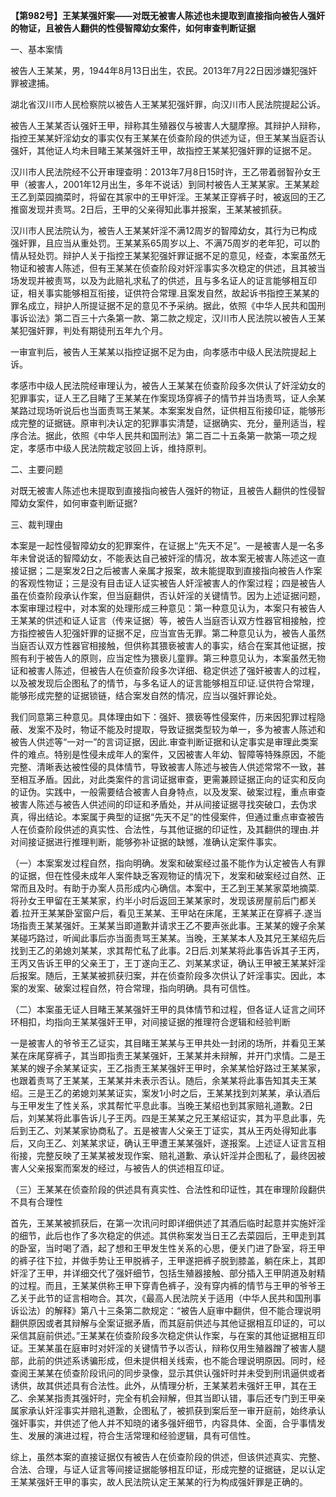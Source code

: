 **【第982号】王某某强奸案——对既无被害人陈述也未提取到直接指向被告人强奸的物证，且被告人翻供的性侵智障幼女案件，如何审查判断证据**

一、基本案情

被告人王某某，男，1944年8月13日出生，农民。2013年7月22日因涉嫌犯强奸罪被逮捕。

湖北省汉川市人民检察院以被告人王某某犯强奸罪，向汉川市人民法院提起公诉。

被告人王某某否认强奸王甲，辩称其生殖器仅与被害人大腿摩擦。其辩护人辩称，指控王某某奸淫幼女的事实仅有王某某在侦查阶段的供述为证，但王某某当庭否认强奸，其他证人均未目睹王某某强奸王甲，故指控王某某犯强奸罪的证据不足。

汉川市人民法院经不公开审理查明：2013年7月8日15时许，王乙带着弱智孙女王甲（被害人，2001年12月出生，多年不说话）到同村被告人王某某家。王某某趁王乙到菜园摘菜时，将留在其家中的王甲奸淫。王某某正穿裤子时，被返回的王乙推窗发现并责骂。2日后，王甲的父亲得知此事并报案，王某某被抓获。

汉川市人民法院认为，被告人王某某奸淫不满12周岁的智障幼女，其行为已构成强奸罪，且应当从重处罚。王某某系65周岁以上、不满75周岁的老年犯，可以酌情从轻处罚。辩护人关于指控王某某犯强奸罪证据不足的意见，经查，本案虽然无物证和被害人陈述，但有王某某在侦查阶段对奸淫事实多次稳定的供述，且其被当场发现并被责骂，以及为此赔礼求私了的供述，且与多名证人的证言能够相互印证，相关事实能够相互衔接，证供符合常理.且案发自然，故起诉书指控王某某的罪名成立，辩护人所提证据不足的意见不予采纳。据此，依照《中华人民共和国刑事诉讼法》第二百三十六条第一款、第二款之规定，汉川市人民法院以被告人王某某犯强奸罪，判处有期徒刑五年九个月。

一审宣判后，被告人王某某以指控证据不足为由，向孝感市中级人民法院提起上诉。

孝感市中级人民法院经审理认为，被告人王某某在侦查阶段多次供认了奸淫幼女的犯罪事实，证人王乙目睹了王某某在作案现场穿裤子的情节并当场责骂，证人余某某路过现场听说后也当面责骂王某某。本案案发自然，证供相互衔接印证，能够形成完整的证据链。原审判决认定的犯罪事实清楚，证据确实、充分，量刑适当，程序合法。据此，依照《中华人民共和国刑法》第二百二十五条第一款第一项之规定，孝感市中级人民法院裁定驳回上诉，维持原判。

二、主要问题

对既无被害人陈述也未提取到直接指向被告人强奸的物证，且被告人翻供的性侵智障幼女案件，如何审查判断证据?

三、裁判理由

本案是一起性侵智障幼女的犯罪案件，在证据上“先天不足”。一是被害人是一名多年未曾说话的智障幼女，不能表达自己被奸淫的情况，故本案无被害人陈述这一直接证据；二是案发2日之后被害人亲属才报案，故未能提取到直接指向被告人作案的客观性物证；三是没有目击证人证实被告人奸淫被害人的作案过程；四是被告人虽在侦查阶段承认作案，但当庭翻供，否认奸淫的关键情节。因为上述证据问题，本案审理过程中，对本案的处理形成三种意见：第一种意见认为，本案只有被告人王某某的供述和证人证言（传来证据）等，被告人当庭否认双方性器官相接触，控方指控被告人犯强奸罪的证据不足，应当宣告无罪。第二种意见认为，被告人虽然当庭否认双方性器官相接触，但供称其猥亵被害人的事实，结合在案其他证据，按照有利于被告人的原则，应当定性为猥亵儿童罪。第三种意见认为，本案虽然无物证和被害人陈述，但被告人在侦查阶段多次详细、稳定供述了强奸被害人的过程，以及被发现后企图私了的情节，与多名证人的证言能够相互印证.证供符合常理，能够形成完整的证据锁链，结合案发自然的情况，应当以强奸罪论处。

我们同意第三种意见。具体理由如下：强奸、猥亵等性侵案件，历来因犯罪过程隐蔽、发案不及时，物证不能及时提取，导致证据类型较为单一，多为被害人陈述和被告人供述等“一对一”的言词证据，因此.审查判断证据和认定事实是审理此类案件的难点。特别是性侵未成年人的案件，又因被害人年幼、智障等特殊原因，不能完整、清晰表达被性侵的具体情节，导致被害人陈述与被告人供述常常不一致，甚至相互矛盾。因此，对此类案件的言词证据审查，更需兼顾证据正向的证实和反向的证伪。实践中，一般需要结合被害人自身特点，以及发案、破案过程，重点审查被害人陈述与被告人供述间的印证和矛盾处，并从间接证据寻找突破口，去伪求真，得出结论。本案属于典型的证据“先天不足”的性侵案件，但通过重点审查被告人在侦查阶段供述的真实性、合法性，与其他证据的印证性，及其翻供的理由.并对间接证据进行推理判断，能够弥补证据的缺憾，准确认定案件事实。

（一）本案案发过程自然，指向明确。发案和破案经过虽不能作为认定被告人有罪的证据，但在性侵未成年人案件缺乏客观物证的情况下，发案和破案经过自然、正常而且及时。有助于办案人员形成内心确信。本案中，王乙到王某某家菜地摘菜.将孙女王甲留在王某某家，约半小时后返回王某某家时，发现该房屋前后门都关着.拉开王某某卧室窗户后，看见王某某、王甲站在床尾，王某某正在穿裤子.遂当场指责王某某强奸。王某某当即道歉并请求王乙不要声张此事。王某某的嫂子余某某碰巧路过，听闻此事后亦当面责骂王某某。当晚，王某某本人及其兄王某绍先后找到王乙的弟媳刘某某，求其帮忙私了此事。2日后.刘某某将此事告诉其子王丙，王丙又告诉王甲的父亲王丁，王丁遂向王乙、刘某某求证，确认王甲被王某某奸淫后报案。随后，王某某被抓获归案，并在侦查阶段多次供认了奸淫事实。因此，本案的发案、破案过程自然，符合常理，指向明确。具有可信性。

（二）本案虽无证人目睹王某某强奸王甲的具体情节和过程，但各证人证言之间环环相扣，均指向王某某强奸王甲，对间接证据的推理符合逻辑和经验判断

一是被害人的爷爷王乙证实，其目睹王某某与王甲共处一封闭的场所，并看见王某某在床尾穿裤子，其当即指责王某某强奸，王某某并未辩解，并开门求情。二是王某某的嫂子余某某证实，王乙指责王某某强奸王甲时，余某某恰好路过王某某家，也跟着责骂了王某某，王某某并未表示否认。随后，余某某将此事告知其夫王某绍。三是王乙的弟媳刘某某证实，案发1小时之后，王某某找到刘某某，承认酒后与王甲发生了性关系，求其帮忙平息此事。当晚王某绍也到其家赔礼道歉。2日后，刘某某将此事告诉儿子王丙。四是王某某之兄王某绍证实，其为平息此事，先后到王乙、刘某某家协商私了。五是被害人父亲王丁证实，其从王丙处得知此事后，又向王乙、刘某某求证，确认王甲遭王某某强奸，遂报案。上述证人证言互相衔接，完整反映了王某某被发现作案、赔礼道歉、承认奸淫并企图私了，最终因被害人父亲报案而案发的经过，与被告人的供述相互印证。

（三）王某某在侦查阶段的供述具有真实性、合法性和印证性，其在审理阶段翻供不具有合理性

首先，王某某被抓获后，在第一次讯问时即详细供述了其酒后临时起意并实施奸淫的细节，此后也作了多次稳定的供述。其供称案发当日王乙去菜园后，王甲走到其的卧室，当时喝了酒，起了想和王甲发生性关系的心思，便关门进了卧室，将王甲的裤子往下拉，并做手势让王甲脱裤子，王甲遂把裤子脱到膝盖，躺在床上，其即奸淫了王甲，并详细交代了强奸细节，包括生殖器接触、部分插入王甲阴道及射精的过程。而且，王某某供称王甲下穿青色裤子，没有穿内裤的情节与王甲的爷爷王乙关于此节的证言相吻合。其次，《最高人民法院关于适用（中华人民共和国刑事诉讼法）的解释》第八十三条第二款规定：“被告人庭审中翻供，但不能合理说明翻供原因或者其辩解与全案证据矛盾，而其庭前供述与其他证据相互印证的，可以采信其庭前供述。”王某某在侦查阶段多次稳定供认作案，与在案的其他证据相互印证。王某某虽在庭审时对奸淫的关键情节予以否认，辩称仅用生殖器蹭了被害人腿部，此前的供述系诱骗形成，但未提供相关线索，也不能合理说明原因。同时，经查阅王某某在侦查阶段讯问的同步录像，显示其供认强奸时并未受到刑讯逼供或者诱供，故其供述具有合法性。此外，从情理分析，王某某若未强奸王甲，其在王乙、余某某指责其强奸时，完全有机会辩解，但其当即认错，事后还专门到王甲亲属家承认奸淫事实并赔礼道歉，企图私了，被抓获到案后至一审开庭前，始终承认强奸事实，并供述了他人并不知晓的诸多强奸细节，内容具体、全面，合乎事情发生、发展的演进过程，符合生活常理和经验逻辑，具有可信性。

综上，虽然本案的直接证据仅有被告人在侦查阶段的供述，但该供述真实、完整、合法、合理，与证人证言等间接证据能够相互印证，形成完整的证据链，足以认定王某某强奸王甲的事实，故人民法院认定王某某的行为构成强奸罪是正确的。